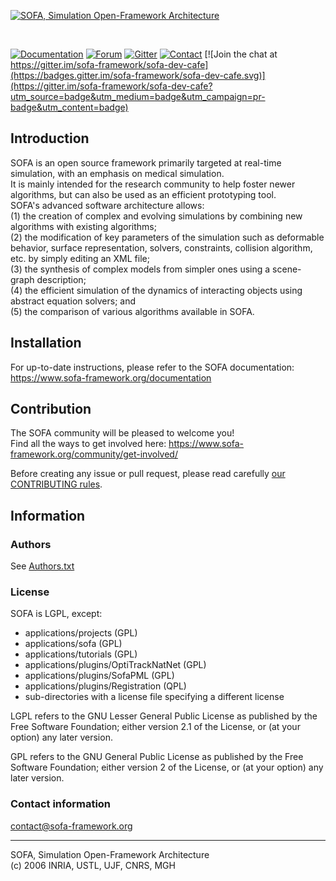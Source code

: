 [![SOFA, Simulation Open-Framework Architecture](https://www.sofa-framework.org/wp-content/uploads/2013/01/SOFA_LOGO_ORANGE_2-normal.png)](https://www.sofa-framework.org/)

<br/>

[![Documentation](https://img.shields.io/badge/doc-on_website-green.svg)](https://www.sofa-framework.org/community/doc/)
[![Forum](https://img.shields.io/badge/support-on_forum-blue.svg)](https://www.sofa-framework.org/community/forum/)
[![Gitter](https://badges.gitter.im/sofa-framework/sofa.svg)](https://gitter.im/sofa-framework/sofa)
[![Contact](https://img.shields.io/badge/contact-on_website-orange.svg)](https://www.sofa-framework.org/consortium/contact/) [![Join the chat at https://gitter.im/sofa-framework/sofa-dev-cafe](https://badges.gitter.im/sofa-framework/sofa-dev-cafe.svg)](https://gitter.im/sofa-framework/sofa-dev-cafe?utm_source=badge&utm_medium=badge&utm_campaign=pr-badge&utm_content=badge)  

## Introduction

SOFA is an open source framework primarily targeted at real-time simulation, 
with an emphasis on medical simulation.  
It is mainly intended for the research community to help foster newer 
algorithms, but can also be used as an efficient prototyping tool.  
SOFA's advanced software architecture allows:  
(1) the creation of complex and evolving simulations by combining new algorithms
    with existing algorithms;  
(2) the modification of key parameters of the simulation  such as deformable
    behavior, surface representation, solvers, constraints, collision algorithm,
    etc. by simply editing an XML file;  
(3) the synthesis of complex models from simpler ones using a scene-graph
    description;  
(4) the efficient simulation of the dynamics of interacting objects using
    abstract equation solvers; and  
(5) the comparison of various algorithms available in SOFA. 


## Installation

For up-to-date instructions, please refer to the SOFA documentation:  
https://www.sofa-framework.org/documentation


## Contribution

The SOFA community will be pleased to welcome you!  
Find all the ways to get involved here: https://www.sofa-framework.org/community/get-involved/

Before creating any issue or pull request, please read carefully [our CONTRIBUTING rules](https://github.com/sofa-framework/sofa/blob/master/CONTRIBUTING.md).


## Information

### Authors
See [Authors.txt](https://github.com/sofa-framework/sofa/blob/master/Authors.txt)

### License
SOFA is LGPL, except:
- applications/projects (GPL)
- applications/sofa (GPL)
- applications/tutorials (GPL)
- applications/plugins/OptiTrackNatNet (GPL)
- applications/plugins/SofaPML (GPL)
- applications/plugins/Registration (QPL)
- sub-directories with a license file specifying a different license

LGPL refers to the GNU Lesser General Public License as published by the Free Software
Foundation; either version 2.1 of the License, or (at your option) any later 
version.

GPL refers to the GNU General Public License as published by the Free Software Foundation;
either version 2 of the License, or (at your option) any later version.

### Contact information
contact@sofa-framework.org

-----------------------------------------------------------------------------

SOFA, Simulation Open-Framework Architecture  
(c) 2006 INRIA, USTL, UJF, CNRS, MGH
